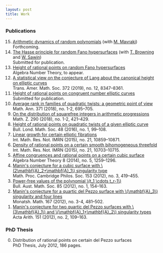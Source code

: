 ```yaml
---
layout: post
title: Work
---
```


<h3>Publications</h3>

   <ol style="margin-top:0;" reversed>
     <li><a href="" target="_blank">Arithmetic dynamics of random polynomials</a> (with <a href="http://people.math.harvard.edu/~mavraki/" target="_blank">M. Mavraki</a>)<br>
       Forthcoming.</li>
     <li><a href="https://arxiv.org/abs/2006.02356" target="_blank">The Hasse principle for random Fano hypersurfaces</a> (with <a href="https://pub.ist.ac.at/%7Etbrownin/index.html" target="_blank">T. Browning</a> and <a href="https://williamsawin.com" target="_blank">W. Sawin</a>)<br>
       Submitted for publication.</li>
     <li><a href="https://arxiv.org/abs/2006.02288" target="_blank">Height of rational points on random Fano hypersurfaces</a><br>
       Algebra Number Theory, to appear.</li>
     <li><a href="https://doi.org/10.1090/tran/7912" target="_blank">A statistical view on the conjecture of Lang about the canonical height on elliptic curves</a><br>
       Trans. Amer. Math. Soc. 372 (2019), no. 12, 8347–8361.</li>
     <li><a href="https://arxiv.org/abs/1802.07136" target="_blank">Height of rational points on congruent number elliptic curves</a><br>
       Submitted for publication.</li>
     <li><a href="https://doi.org/10.1007/s00208-017-1619-y" target="_blank">Average rank in families of quadratic twists: a geometric point of view</a><br>
       Math. Ann. 371 (2018), no. 1-2, 695–705.</li>
     <li><a href="https://doi.org/10.1007/s00209-017-2023-8" target="_blank">On the distribution of squarefree integers in arithmetic progressions</a><br>
       Math. Z. 290 (2018), no. 1-2, 421–429.</li>
     <li><a href="https://doi.org/10.1112/blms/bdv068" target="_blank">Height of rational points on quadratic twists of a given elliptic curve</a><br>
       Bull. Lond. Math. Soc. 48 (2016), no. 1, 99–108.</li>
     <li><a href="https://doi.org/10.1093/imrn/rnu251" target="_blank">Linear growth for certain elliptic fibrations</a><br>
       Int. Math. Res. Not. IMRN (2015), no. 21, 10859–10871.</li>
     <li><a href="https://doi.org/10.1093/imrn/rnu255" target="_blank">Density of rational points on a certain smooth bihomogeneous threefold</a><br>
       Int. Math. Res. Not. IMRN (2015), no. 21, 10703–10715.</li>
     <li><a href="https://doi.org/10.2140/ant.2014.8.1259" target="_blank">Affine congruences and rational points on a certain cubic surface</a><br>
       Algebra Number Theory 8 (2014), no. 5, 1259–1296.</li>
     <li><a href="https://doi.org/10.1017/S030500411200031X" target="_blank">Manin's conjecture for a cubic surface with \(2\mathbf{A}_2+\mathbf{A}_1\) singularity type</a><br>
       Math. Proc. Cambridge Philos. Soc. 153 (2012), no. 3, 419–455.</li>
     <li><a href="https://doi.org/10.1017/S0004972711002590" target="_blank">Power-free values of the polynomial \(t_1 \cdots t_r-1\)</a><br>
       Bull. Aust. Math. Soc. 85 (2012), no. 1, 154–163.</li>
     <li><a href="https://doi.org/10.1007/s00605-011-0315-3" target="_blank">Manin's conjecture for a quartic del Pezzo surface with \(\mathbf{A}_3\) singularity and four lines</a><br>
       Monatsh. Math. 167 (2012), no. 3-4, 481–502.</li>
     <li><a href="https://doi.org/10.4064/aa151-2-1" target="_blank">Manin's conjecture for two quartic del Pezzo surfaces with \(3\mathbf{A}_1\) and \(\mathbf{A}_1+\mathbf{A}_2\) singularity types</a><br>
       Acta Arith. 151 (2012), no. 2, 109–163.</li>
   </ol>
        
<h3>PhD Thesis</h3>
        
   <ol style="margin-top:0;">
     <li value="0">Distribution of rational points on certain del Pezzo surfaces<br>
       PhD Thesis, July 2012, 186 pages.</li>
   </ol>
        
